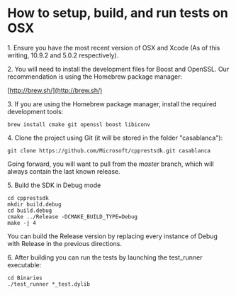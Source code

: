 # How to setup, build, and run tests on OSX

1\. Ensure you have the most recent version of OSX and Xcode (As of this writing, 10.9.2 and 5.0.2 respectively).  

2\. You will need to install the development files for Boost and OpenSSL. Our recommendation is using the Homebrew package manager:  

[http://brew.sh/](http://brew.sh/)  

3\. If you are using the Homebrew package manager, install the required development tools:  

```
brew install cmake git openssl boost libiconv
```

4\. Clone the project using Git (it will be stored in the folder "casablanca"):  

```
git clone https://github.com/Microsoft/cpprestsdk.git casablanca
```

Going forward, you will want to pull from the _master_ branch, which will always contain the last known release.  

5\. Build the SDK in Debug mode  

```
cd cpprestsdk
mkdir build.debug
cd build.debug
cmake ../Release -DCMAKE_BUILD_TYPE=Debug
make -j 4
```

You can build the Release version by replacing every instance of Debug with Release in the previous directions.  

6\. After building you can run the tests by launching the <span class="codeInline">test_runner</span> executable:  

```
cd Binaries
./test_runner *_test.dylib
```